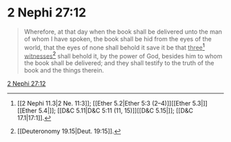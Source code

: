 # 2 Nephi 27:12

> Wherefore, at that day when the book shall be delivered unto the man of whom I have spoken, the book shall be hid from the eyes of the world, that the eyes of none shall behold it save it be that <u>three</u>[^a] <u>witnesses</u>[^b] shall behold it, by the power of God, besides him to whom the book shall be delivered; and they shall testify to the truth of the book and the things therein.

[2 Nephi 27:12](https://www.churchofjesuschrist.org/study/scriptures/bofm/2-ne/27?lang=eng&id=p12#p12)


[^a]: [[2 Nephi 11.3|2 Ne. 11:3]]; [[Ether 5.2|Ether 5:3 (2–4)]][[Ether 5.3|]][[Ether 5.4|]]; [[D&C 5.11|D&C 5:11 (11, 15)]][[D&C 5.15|]]; [[D&C 17.1|17:1]].  
[^b]: [[Deuteronomy 19.15|Deut. 19:15]].  
